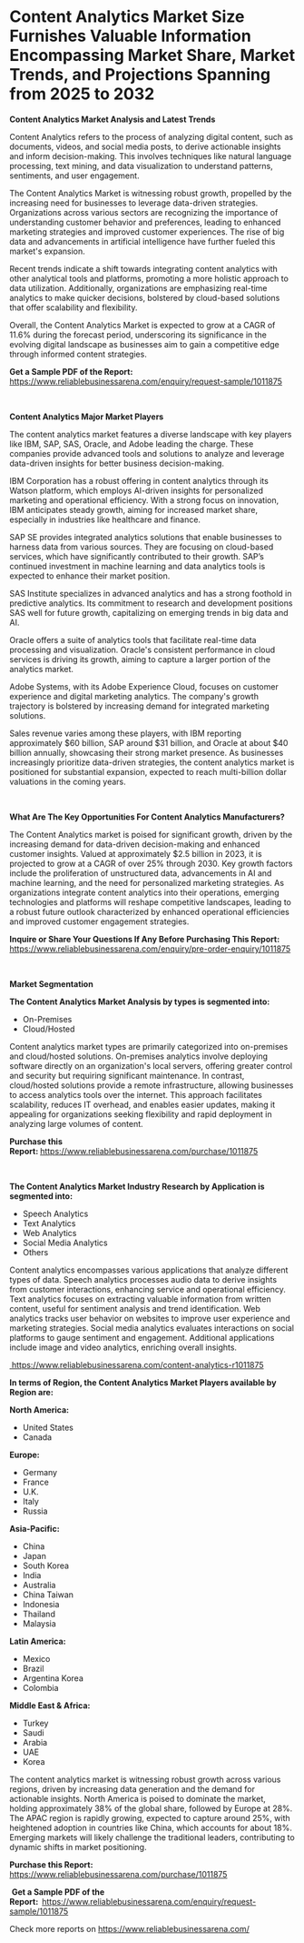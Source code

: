 <p><h1>Content Analytics Market Size Furnishes Valuable Information Encompassing Market Share, Market Trends, and Projections Spanning from 2025 to 2032</h1></p><p><strong>Content Analytics Market Analysis and Latest Trends</strong></p>
<p><p>Content Analytics refers to the process of analyzing digital content, such as documents, videos, and social media posts, to derive actionable insights and inform decision-making. This involves techniques like natural language processing, text mining, and data visualization to understand patterns, sentiments, and user engagement.</p><p>The Content Analytics Market is witnessing robust growth, propelled by the increasing need for businesses to leverage data-driven strategies. Organizations across various sectors are recognizing the importance of understanding customer behavior and preferences, leading to enhanced marketing strategies and improved customer experiences. The rise of big data and advancements in artificial intelligence have further fueled this market's expansion.</p><p>Recent trends indicate a shift towards integrating content analytics with other analytical tools and platforms, promoting a more holistic approach to data utilization. Additionally, organizations are emphasizing real-time analytics to make quicker decisions, bolstered by cloud-based solutions that offer scalability and flexibility. </p><p>Overall, the Content Analytics Market is expected to grow at a CAGR of 11.6% during the forecast period, underscoring its significance in the evolving digital landscape as businesses aim to gain a competitive edge through informed content strategies.</p></p>
<p><strong>Get a Sample PDF of the Report:&nbsp;</strong> <a href="https://www.reliablebusinessarena.com/enquiry/request-sample/1011875?utm_campaign=3215&utm_medium=2&utm_source=Github&utm_content=ia&utm_term=06032025&utm_id=content-analytics">https://www.reliablebusinessarena.com/enquiry/request-sample/1011875</a></p>
<p>&nbsp;</p>
<p><strong>Content Analytics Major Market Players</strong></p>
<p><p>The content analytics market features a diverse landscape with key players like IBM, SAP, SAS, Oracle, and Adobe leading the charge. These companies provide advanced tools and solutions to analyze and leverage data-driven insights for better business decision-making.</p><p>IBM Corporation has a robust offering in content analytics through its Watson platform, which employs AI-driven insights for personalized marketing and operational efficiency. With a strong focus on innovation, IBM anticipates steady growth, aiming for increased market share, especially in industries like healthcare and finance.</p><p>SAP SE provides integrated analytics solutions that enable businesses to harness data from various sources. They are focusing on cloud-based services, which have significantly contributed to their growth. SAP’s continued investment in machine learning and data analytics tools is expected to enhance their market position.</p><p>SAS Institute specializes in advanced analytics and has a strong foothold in predictive analytics. Its commitment to research and development positions SAS well for future growth, capitalizing on emerging trends in big data and AI.</p><p>Oracle offers a suite of analytics tools that facilitate real-time data processing and visualization. Oracle's consistent performance in cloud services is driving its growth, aiming to capture a larger portion of the analytics market.</p><p>Adobe Systems, with its Adobe Experience Cloud, focuses on customer experience and digital marketing analytics. The company's growth trajectory is bolstered by increasing demand for integrated marketing solutions.</p><p>Sales revenue varies among these players, with IBM reporting approximately $60 billion, SAP around $31 billion, and Oracle at about $40 billion annually, showcasing their strong market presence. As businesses increasingly prioritize data-driven strategies, the content analytics market is positioned for substantial expansion, expected to reach multi-billion dollar valuations in the coming years.</p></p>
<p>&nbsp;</p>
<p><strong>What Are The Key Opportunities For Content Analytics Manufacturers?</strong></p>
<p><p>The Content Analytics market is poised for significant growth, driven by the increasing demand for data-driven decision-making and enhanced customer insights. Valued at approximately $2.5 billion in 2023, it is projected to grow at a CAGR of over 25% through 2030. Key growth factors include the proliferation of unstructured data, advancements in AI and machine learning, and the need for personalized marketing strategies. As organizations integrate content analytics into their operations, emerging technologies and platforms will reshape competitive landscapes, leading to a robust future outlook characterized by enhanced operational efficiencies and improved customer engagement strategies.</p></p>
<p><strong>Inquire or Share Your Questions If Any Before Purchasing This Report:</strong> <a href="https://www.reliablebusinessarena.com/enquiry/pre-order-enquiry/1011875?utm_campaign=3215&utm_medium=2&utm_source=Github&utm_content=ia&utm_term=06032025&utm_id=content-analytics">https://www.reliablebusinessarena.com/enquiry/pre-order-enquiry/1011875</a></p>
<p>&nbsp;</p>
<p><strong>Market Segmentation</strong></p>
<p><strong>The Content Analytics Market Analysis by types is segmented into:</strong></p>
<p><ul><li>On-Premises</li><li>Cloud/Hosted</li></ul></p>
<p><p>Content analytics market types are primarily categorized into on-premises and cloud/hosted solutions. On-premises analytics involve deploying software directly on an organization's local servers, offering greater control and security but requiring significant maintenance. In contrast, cloud/hosted solutions provide a remote infrastructure, allowing businesses to access analytics tools over the internet. This approach facilitates scalability, reduces IT overhead, and enables easier updates, making it appealing for organizations seeking flexibility and rapid deployment in analyzing large volumes of content.</p></p>
<p><strong>Purchase this Report:&nbsp;</strong><a href="https://www.reliablebusinessarena.com/purchase/1011875?utm_campaign=3215&utm_medium=2&utm_source=Github&utm_content=ia&utm_term=06032025&utm_id=content-analytics">https://www.reliablebusinessarena.com/purchase/1011875</a></p>
<p>&nbsp;</p>
<p><strong>The Content Analytics Market Industry Research by Application is segmented into:</strong></p>
<p><ul><li>Speech Analytics</li><li>Text Analytics</li><li>Web Analytics</li><li>Social Media Analytics</li><li>Others</li></ul></p>
<p><p>Content analytics encompasses various applications that analyze different types of data. Speech analytics processes audio data to derive insights from customer interactions, enhancing service and operational efficiency. Text analytics focuses on extracting valuable information from written content, useful for sentiment analysis and trend identification. Web analytics tracks user behavior on websites to improve user experience and marketing strategies. Social media analytics evaluates interactions on social platforms to gauge sentiment and engagement. Additional applications include image and video analytics, enriching overall insights.</p></p>
<p><a href="https://www.reliablebusinessarena.com/content-analytics-r1011875?utm_campaign=3215&utm_medium=2&utm_source=Github&utm_content=ia&utm_term=06032025&utm_id=content-analytics">&nbsp;https://www.reliablebusinessarena.com/content-analytics-r1011875</a></p>
<p><strong>In terms of Region, the Content Analytics Market Players available by Region are:</strong></p>
<p>
    <p> <strong> North America: </strong>
        <ul>
            <li>United States</li>
            <li>Canada</li>
        </ul>
        </p> 
    <p> <strong> Europe: </strong>
        <ul>
            <li>Germany</li>
            <li>France</li>
            <li>U.K.</li>
            <li>Italy</li>
            <li>Russia</li>
        </ul>
        </p> 
    <p> <strong> Asia-Pacific: </strong>
        <ul>
            <li>China</li>
            <li>Japan</li>
            <li>South Korea</li>
            <li>India</li>
            <li>Australia</li>
            <li>China Taiwan</li>
            <li>Indonesia</li>
            <li>Thailand</li>
            <li>Malaysia</li>
        </ul>
        </p> 
    <p> <strong> Latin America: </strong>
        <ul>
            <li>Mexico</li>
            <li>Brazil</li>
            <li>Argentina Korea</li>
            <li>Colombia</li>
        </ul>
        </p> 
    <p> <strong> Middle East & Africa: </strong>
        <ul>
            <li>Turkey</li>
            <li>Saudi</li>
            <li>Arabia</li>
            <li>UAE</li>
            <li>Korea</li>
        </ul>
    </p>
    </p>
<p><p>The content analytics market is witnessing robust growth across various regions, driven by increasing data generation and the demand for actionable insights. North America is poised to dominate the market, holding approximately 38% of the global share, followed by Europe at 28%. The APAC region is rapidly growing, expected to capture around 25%, with heightened adoption in countries like China, which accounts for about 18%. Emerging markets will likely challenge the traditional leaders, contributing to dynamic shifts in market positioning.</p></p>
<p><strong>Purchase this Report: </strong><a href="https://www.reliablebusinessarena.com/purchase/1011875?utm_campaign=3215&utm_medium=2&utm_source=Github&utm_content=ia&utm_term=06032025&utm_id=content-analytics">https://www.reliablebusinessarena.com/purchase/1011875</a></p>
<p>&nbsp;<strong>Get a Sample PDF of the Report:&nbsp;&nbsp;</strong><a href="https://www.reliablebusinessarena.com/enquiry/request-sample/1011875?utm_campaign=3215&utm_medium=2&utm_source=Github&utm_content=ia&utm_term=06032025&utm_id=content-analytics">https://www.reliablebusinessarena.com/enquiry/request-sample/1011875</a></p>
<p><strong></strong></p>
<p>Check more reports on <a href="https://www.reliablebusinessarena.com/?utm_campaign=3215&utm_medium=2&utm_source=Github&utm_content=ia&utm_term=06032025&utm_id=content-analytics">https://www.reliablebusinessarena.com/</a></p>